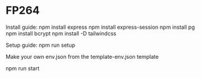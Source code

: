 # FP264

Install guide:
npm install express
npm install express-session
npm install pg
npm install bcrypt
npm install -D tailwindcss


Setup guide:
npm run setup

Make your own env.json from the template-env.json template

npm run start